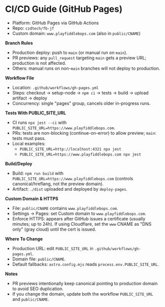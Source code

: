 # CI/CD Guide (GitHub Pages)

- Platform: GitHub Pages via GitHub Actions
- Repo: `czdtech/fb-jf`
- Custom domain: `www.playfiddlebops.com` (also in `public/CNAME`)

**Branch Rules**
- Production deploy: push to `main` (or manual run on `main`).
- PR previews: any `pull_request` targeting `main` gets a preview URL; production is not affected.
- Others: manual runs on non-`main` branches will not deploy to production.

**Workflow File**
- Location: `.github/workflows/gh-pages.yml`
- Steps: checkout → setup-node → `npm ci` → tests → build → upload artifact → deploy
- Concurrency: single "pages" group, cancels older in-progress runs.

**Tests With PUBLIC_SITE_URL**
- CI runs `npx jest --ci` with `PUBLIC_SITE_URL=https://www.playfiddlebops.com`.
- PRs: tests are non-blocking (continue-on-error) to allow preview; `main`: tests must pass.
- Local examples:
  - `PUBLIC_SITE_URL=http://localhost:4321 npx jest`
  - `PUBLIC_SITE_URL=https://www.playfiddlebops.com npx jest`

**Build/Deploy**
- Build: `npm run build` with `PUBLIC_SITE_URL=https://www.playfiddlebops.com` (controls canonical/hreflang, not the preview domain).
- Artifact: `./dist` uploaded and deployed by `deploy-pages`.

**Custom Domain & HTTPS**
- File: `public/CNAME` contains `www.playfiddlebops.com`.
- Settings → Pages: set Custom domain to `www.playfiddlebops.com`.
- Enforce HTTPS: appears after GitHub issues a certificate (usually minutes; up to 24h). If using Cloudflare, set the `www` CNAME as "DNS only" (gray cloud) until the cert is issued.

**Where To Change**
- Production URL: edit `PUBLIC_SITE_URL` in `.github/workflows/gh-pages.yml`.
- Domain file: `public/CNAME`.
- Default fallbacks: `astro.config.mjs` reads `process.env.PUBLIC_SITE_URL`.

**Notes**
- PR previews intentionally keep canonical pointing to production domain to avoid SEO duplication.
- If you change the domain, update both the workflow `PUBLIC_SITE_URL` and `public/CNAME`.
